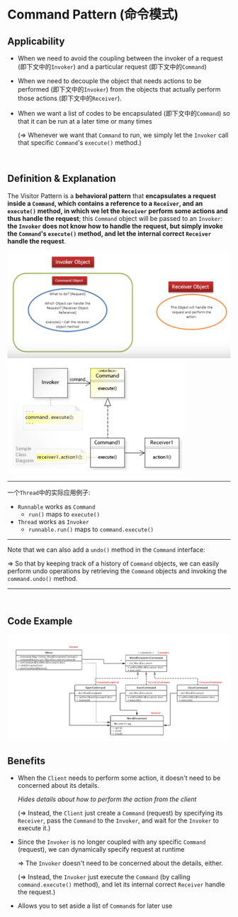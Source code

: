 # Command Pattern (命令模式)

## Applicability

* When we need to avoid the coupling between the invoker of a request (即下文中的`Invoker`) and a particular request (即下文中的`Command`)

* When we need to decouple the object that needs actions to be performed (即下文中的`Invoker`) from the objects that actually perform those actions (即下文中的`Receiver`).

* When we want a list of codes to be encapsulated (即下文中的`Command`) so that it can be run at a later time or many times

  (=> Whenever we want that `Command` to run, we simply let the `Invoker` call that specific `Command`'s `execute()` method.)

<br>

## Definition & Explanation

The Visitor Pattern is a **behavioral pattern** that **encapsulates a request inside a `Command`, which contains a reference to a `Receiver`, and an `execute()` method, in which we let the `Receiver` perform some actions and thus handle the request**; this `Command` object will be passed to an `Invoker`: **the `Invoker` does not know how to handle the request, but simply invoke the `Command`'s `execute()` method, and let the internal correct `Receiver` handle the request**.

<img src="https://github.com/Ziang-Lu/Design-Patterns/blob/master/4-Behavioral%20Patterns/3-Command%20Pattern/command_pattern_illustration.png?raw=true">

<img src="https://github.com/Ziang-Lu/Design-Patterns/blob/master/4-Behavioral%20Patterns/3-Command%20Pattern/command_pattern.png?raw=true" width="400px">

***

一个`Thread`中的实际应用例子:

* `Runnable` works as `Command`
  * `run()` maps to `execute()`
* `Thread` works as `Invoker`
  * `runnable.run()` maps to `command.execute()`

***

Note that we can also add a `undo()` method in the `Command` interface:

=> So that by keeping track of a history of `Command` objects, we can easily perform undo operations by retrieving the `Command` objects and invoking the `command.undo()` method.

***

<br>

## Code Example

<img src="https://github.com/Ziang-Lu/Design-Patterns/blob/master/4-Behavioral%20Patterns/3-Command%20Pattern/Word%20App%20Menu%20Example/class_diagram.png?raw=true">

<br>

## Benefits

* When the `Client` needs to perform some action, it doesn't need to be concerned about its details.

  *Hides details about how to perform the action from the client*

  (=> Instead, the `Client` just create a `Command` (request) by specifying its `Receiver`, pass the `Command` to the `Invoker`, and wait for the `Invoker` to execute it.)

* Since the `Invoker` is no longer coupled with any specific `Command` (request), we can dynamically specify request at runtime

  => The `Invoker` doesn't need to be concerned about the details, either.

  (=> Instead, the `Invoker` just execute the `Command` (by calling `command.execute()` method), and let its internal correct `Receiver` handle the request.)

* Allows you to set aside a list of `Command`s for later use


